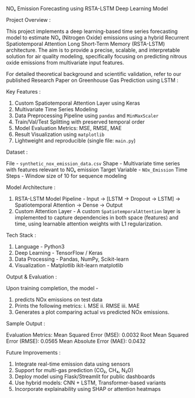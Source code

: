 NOₓ Emission Forecasting using RSTA-LSTM Deep Learning Model

Project Overview :

This project implements a deep learning-based time series forecasting model to estimate NOₓ (Nitrogen Oxide) emissions using a hybrid Recurrent Spatiotemporal Attention Long Short-Term Memory (RSTA-LSTM)
architecture. The aim is to provide a precise, scalable, and interpretable solution for air quality modeling, specifically focusing on predicting nitrous oxide emissions from multivariate input features.


For detailed theoretical background and scientific validation, refer to our published Research Paper on Greenhouse Gas Prediction using LSTM :


Key Features :

1. Custom Spatiotemporal Attention Layer using Keras
2. Multivariate Time Series Modeling
3. Data Preprocessing Pipeline using `pandas` and `MinMaxScaler`
4. Train/Val/Test Splitting with preserved temporal order
5. Model Evaluation Metrics: MSE, RMSE, MAE
6. Result Visualization using `matplotlib`
7. Lightweight and reproducible (single file: `main.py`)


Dataset :

File - `synthetic_nox_emission_data.csv`
Shape - Multivariate time series with features relevant to NOₓ emission
Target Variable - `NOx_Emission`
Time Steps - Window size of 10 for sequence modeling


Model Architecture :

1. RSTA-LSTM Model Pipeline -
  Input → [LSTM → Dropout → LSTM] → Spatiotemporal Attention → Dense → Output
2. Custom Attention Layer -
  A custom `SpatiotemporalAttention` layer is implemented to capture dependencies in both space (features) and time, using learnable attention weights with L1 regularization.


Tech Stack :

1. Language - Python3
2. Deep Learning - TensorFlow / Keras
3. Data Processing - Pandas, NumPy, Scikit-learn
4. Visualization - Matplotlib
ikit-learn matplotlib


Output & Evaluation :

Upon training completion, the model -
1. predicts NOx emissions on test data
2. Prints the following metrics:
   i. MSE
   ii. RMSE
   iii. MAE
3. Generates a plot comparing actual vs predicted NOx emissions.


Sample Output :

Evaluation Metrics:
Mean Squared Error (MSE): 0.0032
Root Mean Squared Error (RMSE): 0.0565
Mean Absolute Error (MAE): 0.0432

 
Future Improvements :

1. Integrate real-time emission data using sensors
2. Support for multi-gas prediction (CO₂, CH₄, N₂O)
3. Deploy model using Flask/Streamlit for public dashboards
4. Use hybrid models: CNN + LSTM, Transformer-based variants
5. Incorporate explainability using SHAP or attention heatmaps
